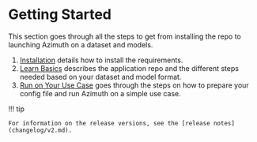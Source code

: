 # Getting Started

This section goes through all the steps to get from installing the repo to launching Azimuth on a
dataset and models.

1. [Installation](a-install.md) details how to install the requirements.
2. [Learn Basics](b-basics.md) describes the application repo and the different steps needed based
   on your dataset and model format.
3. [Run on Your Use Case](c-run.md) goes through the steps on how to prepare your config file and
   run Azimuth on a simple use case.

!!! tip

    For information on the release versions, see the [release notes](changelog/v2.md).
